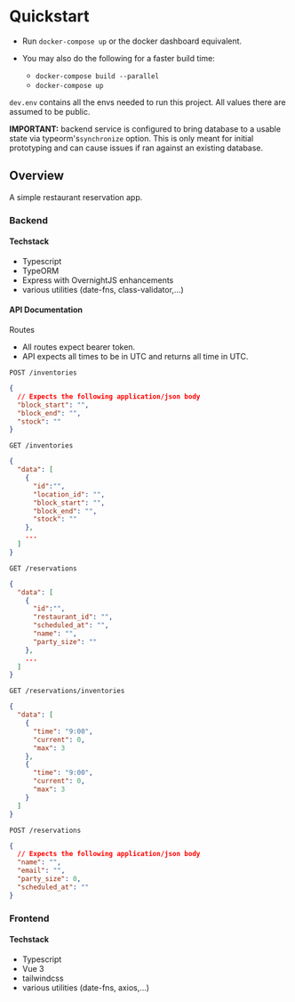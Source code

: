 # Quickstart

- Run `docker-compose up` or the docker dashboard equivalent.

- You may also do the following for a faster build time:
  - `docker-compose build --parallel`
  - `docker-compose up`

`dev.env` contains all the envs needed to run this project. All values there are assumed to be public.

**IMPORTANT:** backend service is configured to bring database to a usable state via typeorm's`synchronize` option. This is only meant for initial prototyping and can cause issues if ran against an existing database.

## Overview

A simple restaurant reservation app.

### Backend

#### Techstack

- Typescript
- TypeORM
- Express with OvernightJS enhancements
- various utilities (date-fns, class-validator,...)

#### API Documentation

Routes

- All routes expect bearer token.
- API expects all times to be in UTC and returns all time in UTC.

`POST /inventories`

```json
{
  // Expects the following application/json body
  "block_start": "",
  "block_end": "",
  "stock": ""
}
```

`GET /inventories`

```json
{
  "data": [
    {
      "id":"",
      "location_id": "",
      "block_start": "",
      "block_end": "",
      "stock": ""
    },
    ...
  ]
}
```

`GET /reservations`

```json
{
  "data": [
    {
      "id":"",
      "restaurant_id": "",
      "scheduled_at": "",
      "name": "",
      "party_size": ""
    },
    ...
  ]
}
```

`GET /reservations/inventories`

```json
{
  "data": [
    {
      "time": "9:00",
      "current": 0,
      "max": 3
    },
    {
      "time": "9:00",
      "current": 0,
      "max": 3
    }
  ]
}
```

`POST /reservations`

```json
{
  // Expects the following application/json body
  "name": "",
  "email": "",
  "party_size": 0,
  "scheduled_at": ""
}
```

### Frontend

#### Techstack

- Typescript
- Vue 3
- tailwindcss
- various utilities (date-fns, axios,...)
